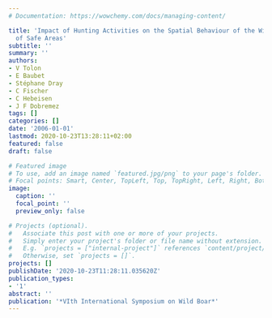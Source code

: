 ```yaml
---
# Documentation: https://wowchemy.com/docs/managing-content/

title: 'Impact of Hunting Activities on the Spatial Behaviour of the Wild Boar: Attractiveness
  of Safe Areas'
subtitle: ''
summary: ''
authors:
- V Tolon
- E Baubet
- Stéphane Dray
- C Fischer
- C Hebeisen
- J F Dobremez
tags: []
categories: []
date: '2006-01-01'
lastmod: 2020-10-23T13:28:11+02:00
featured: false
draft: false

# Featured image
# To use, add an image named `featured.jpg/png` to your page's folder.
# Focal points: Smart, Center, TopLeft, Top, TopRight, Left, Right, BottomLeft, Bottom, BottomRight.
image:
  caption: ''
  focal_point: ''
  preview_only: false

# Projects (optional).
#   Associate this post with one or more of your projects.
#   Simply enter your project's folder or file name without extension.
#   E.g. `projects = ["internal-project"]` references `content/project/deep-learning/index.md`.
#   Otherwise, set `projects = []`.
projects: []
publishDate: '2020-10-23T11:28:11.035620Z'
publication_types:
- '1'
abstract: ''
publication: '*VIth International Symposium on Wild Boar*'
---
```

